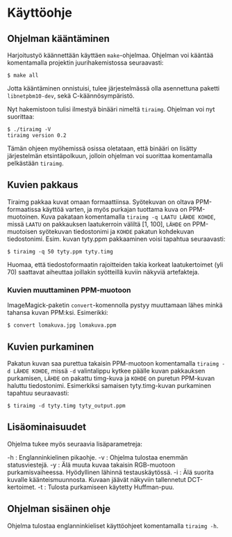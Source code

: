 # Käyttöohje

## Ohjelman kääntäminen
Harjoitustyö käännettään käyttäen ```make```-ohjelmaa. Ohjelman voi kääntää komentamalla projektin juurihakemistossa seuraavasti:

	$ make all

Jotta kääntäminen onnistuisi, tulee järjestelmässä olla asennettuna paketti ```libnetpbm10-dev```, sekä C-käännösympäristö.

Nyt hakemistoon tulisi ilmestyä binääri nimeltä ```tiraimg```. Ohjelman voi nyt suorittaa:

	$ ./tiraimg -V
	tiraimg version 0.2

Tämän ohjeen myöhemissä osissa oletataan, että binääri on lisätty järjestelmän etsintäpolkuun, jolloin ohjelman voi suorittaa komentamalla pelkästään ```tiraimg```.

## Kuvien pakkaus
Tiraimg pakkaa kuvat omaan formaattiinsa. Syötekuvan on oltava PPM-formaatissa käyttöä varten, ja myös purkajan tuottama kuva on PPM-muotoinen. Kuva pakataan komentamalla ```tiraimg -q LAATU LÄHDE KOHDE```, missä ```LAATU``` on pakkauksen laatukerroin väliltä [1, 100], ```LÄHDE``` on PPM-muotoisen syötekuvan tiedostonimi ja ```KOHDE``` pakatun kohdekuvan tiedostonimi. Esim. kuvan tyty.ppm pakkaaminen voisi tapahtua seuraavasti:

	$ tiraimg -q 50 tyty.ppm tyty.timg

Huomaa, että tiedostoformaatin rajoitteiden takia korkeat laatukertoimet (yli 70) saattavat aiheuttaa joillakin syötteillä kuviin näkyviä artefakteja. 

### Kuvien muuttaminen PPM-muotoon

ImageMagick-paketin ```convert```-komennolla pystyy muuttamaan lähes minkä tahansa kuvan PPM:ksi. Esimerikki:

	$ convert lomakuva.jpg lomakuva.ppm

## Kuvien purkaminen
Pakatun kuvan saa purettua takaisin PPM-muotoon komentamalla ```tiraimg -d LÄHDE KOHDE```, missä ```-d``` valintalippu kytkee päälle kuvan pakkauksen purkamisen, ```LÄHDE``` on pakattu timg-kuva ja ```KOHDE``` on puretun PPM-kuvan haluttu tiedostonimi. Esimerkiksi samaisen tyty.timg-kuvan purkaminen tapahtuu seuraavasti:

	$ tiraimg -d tyty.timg tyty_output.ppm

## Lisäominaisuudet
Ohjelma tukee myös seuraavia lisäparametreja:

-h
:	Englanninkielinen pikaohje.
-v
:	Ohjelma tulostaa enemmän statusviestejä. 
-y
:	Älä muuta kuvaa takaisin RGB-muotoon purkamisvaiheessa. Hyödyllinen lähinnä testauskäytössä.
-i
:	Älä suorita kuvalle käänteismuunnosta. Kuvaan jäävät näkyviin tallennetut DCT-kertoimet.
-t
:	Tulosta purkamiseen käytetty Huffman-puu.


## Ohjelman sisäinen ohje
Ohjelma tulostaa englanninkieliset käyttöohjeet komentamalla ```tiraimg -h```. 

